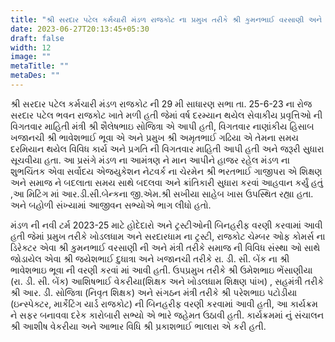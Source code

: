 ```yaml
---
title: "શ્રી સરદાર પટેલ કર્મચારી મંડળ રાજકોટ ના પ્રમુખ તરીકે શ્રી કુમનભાઈ વરસાણી અને મંત્રી તરીકે શ્રી જયેશભાઈ દુધાત્રા ની વર્ષ 2023-25 માટે બિનહરીફ વરણી"
date: 2023-06-27T20:13:45+05:30
draft: false
width: 12
image: ""
metaTitle: ""
metaDes: ""
---
```


શ્રી સરદાર પટેલ કર્મચારી મંડળ રાજકોટ ની 29 મી સાધારણ સભા તા. 25-6-23 ના રોજ સરદાર પટેલ ભવન રાજકોટ ખાતે મળી હતી જેમાં વર્ષ દરમ્યાન થયેલ સેવાકીય પ્રવૃત્તિઓ ની વિગતવાર માહિતી મંત્રી શ્રી શૈલેષભાઇ સોજિત્રા એ આપી હતી, વિગતવાર નાણાંકીય હિસાબ ખજાનચી શ્રી ભાવેશભાઈ ભૂવા એ અને પ્રમુખ શ્રી અમૃતભાઈ ગઢિયા  એ તેમના સમય દરમિયાન  થયેલ વિવિધ કાર્ય અને  પ્રગતિ ની વિગતવાર માહિતી આપી હતી અને જરૂરી સુધારા સૂચવીયા હતા. આ પ્રસંગે મંડળ ના આમંત્રણ ને માન આપીને હાજર રહેલ મંડળ ના શુભચિંતક એવા સર્વોદય એજયુકેશન નેટવર્ક ના ચેરમેન શ્રી ભરતભાઈ ગાજીપરા એ શિક્ષણ અને સમાજ ને બદલાતા સમય સાથે બદલવા અને ક્રાંતિકારી સુધારા કરવાં આહવાન કર્યું હતું ,આ મિટિંગ માં આર‌.ડી.સી.બેન્કના જી.એમ.શ્રી સખીયા સાહેબ  ખાસ ઉપસ્થિત રહ્યા હતા. અને બહોળી સંખ્યામાં આજીવન સભ્યોએ ભાગ લીધો હતો.   

મંડળ ની નવી ટર્મ  2023-25 માટે હોદેદારો અને ટ્રસ્ટીઓની બિનહરીફ વરણી કરવામાં આવી હતી જેમાં પ્રમુખ તરીકે ખોડલધામ અને સરદારધામ ના ટ્રસ્ટી, રાજકોટ ચેમ્બર ઓફ કોમર્સ ના ડિરેક્ટર એવા શ્રી કુમનભાઈ વરસાણી ની અને મંત્રી તરીકે સમાજ ની વિવિધ સંસ્થા ઓ સાથે જોડાયેલ એવા શ્રી જયેશભાઈ દુધાત્રા અને ખજાનચી તરીકે રા. ડી. સી. બેંક ના શ્રી ભાવેશભાઇ ભૂવા ની વરણી કરવાં માં આવી હતી. ઉપપ્રમુખ તરીકે શ્રી ઉમેશભાઇ ભેંસાણીયા (રા. ડી. સી. બેંક) આશિષભાઈ વેકરીયા(શિક્ષક અને ખોડલધામ શિક્ષણ પાંખ) , સહમંત્રી તરીકે શ્રી આર. ડી. સોજિત્રા (નિવૃત શિક્ષક) અને સંગઠન મંત્રી તરીકે શ્રી પરેશભાઇ પટોડીયા (ઇન્સ્પેક્ટર, માર્કેટિંગ યાર્ડ રાજકોટ) ની બિનહરીફ વરણી કરવામાં આવી હતી, આ કાર્યક્રમ ને સફર બનાવવા દરેક કારોબારી સભ્યો એ ભારે જહેમત ઉઠાવી હતી. 
કાર્યક્રમમાં નું સંચાલન શ્રી આશીષ વેકરીયા  અને આભાર વિધિ શ્રી પ્રકાશભાઈ ભાલારા એ કરી હતી.
